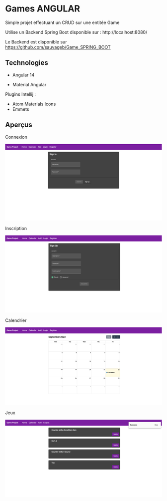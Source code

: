 # Games ANGULAR

Simple projet effectuant un CRUD sur une entitée Game

Utilise un Backend Spring Boot disponible sur : http://localhost:8080/

Le Backend est disponible sur https://github.com/sauvageb/Game_SPRING_BOOT

## Technologies

- Angular 14

- Material Angular

Plugins Intellij :

- Atom Materials Icons
- Emmets

## Aperçus

Connexion

![Connexion](https://raw.githubusercontent.com/sauvageb/Game_ANGULAR/main/src/assets/GamesAngular_1.png)

Inscription

![Inscription](https://raw.githubusercontent.com/sauvageb/Game_ANGULAR/main/src/assets/GamesAngular_2.png)

Calendrier

![Calendrier](https://raw.githubusercontent.com/sauvageb/Game_ANGULAR/main/src/assets/GamesAngular_3.png)

Jeux

![Jeux](https://raw.githubusercontent.com/sauvageb/Game_ANGULAR/main/src/assets/GamesAngular_4.png)
